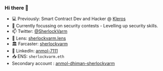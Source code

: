 ### Hi there 👋 

- 💻 Previously: Smart Contract Dev and Hacker @ [Kleros](https://kleros.io/)
- 🧠 Currently focussing on security contests  - Levelling up security skills.
- 📫 Twitter: [@SherlockVarm](https://x.com/SherlockVarm)
- 🌱 Lens: [sherlockvarm.lens](https://hey.xyz/u/sherlockvarm)
- 🏛️ Farcaster: [sherlockvarm](https://warpcast.com/sherlockvarm/)
- 🚪 LinkedIn: [anmol-7111](https://www.linkedin.com/in/anmol-7111/)
- 📥 ENS: `sherlockvarm.eth`
- Secondary account : [anmol-dhiman-sherlockvarm](https://github.com/Anmol-Dhiman-SherlockVARM)
